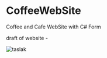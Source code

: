 # CoffeeWebSite
Coffee and Cafe WebSite with C# Form

draft of website - 

![taslak](https://github.com/sametarslan7/CoffeeWebSite/assets/129837114/3ce3624a-372b-4c00-b9e2-a8623441496f)
